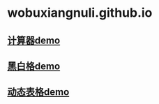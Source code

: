 # wobuxiangnuli.github.io

## [计算器demo](http://59.110.46.118/59.110.46.118.html)

## [黑白格demo](http://59.110.46.118/heibai.html)

## [动态表格demo](http://59.110.46.118/dongtai.html)
